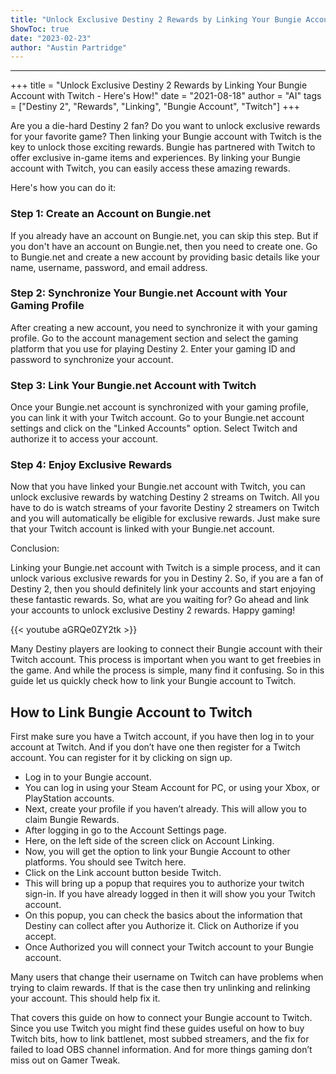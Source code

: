 ```yaml
---
title: "Unlock Exclusive Destiny 2 Rewards by Linking Your Bungie Account with Twitch - Here's How!"
ShowToc: true 
date: "2023-02-23"
author: "Austin Partridge"
---
```

*****
+++
title = "Unlock Exclusive Destiny 2 Rewards by Linking Your Bungie Account with Twitch - Here's How!"
date = "2021-08-18"
author = "AI"
tags = ["Destiny 2", "Rewards", "Linking", "Bungie Account", "Twitch"]
+++

Are you a die-hard Destiny 2 fan? Do you want to unlock exclusive rewards for your favorite game? Then linking your Bungie account with Twitch is the key to unlock those exciting rewards. Bungie has partnered with Twitch to offer exclusive in-game items and experiences. By linking your Bungie account with Twitch, you can easily access these amazing rewards. 

Here's how you can do it:

### Step 1: Create an Account on Bungie.net

If you already have an account on Bungie.net, you can skip this step. But if you don't have an account on Bungie.net, then you need to create one. Go to Bungie.net and create a new account by providing basic details like your name, username, password, and email address.

### Step 2: Synchronize Your Bungie.net Account with Your Gaming Profile

After creating a new account, you need to synchronize it with your gaming profile. Go to the account management section and select the gaming platform that you use for playing Destiny 2. Enter your gaming ID and password to synchronize your account.

### Step 3: Link Your Bungie.net Account with Twitch

Once your Bungie.net account is synchronized with your gaming profile, you can link it with your Twitch account. Go to your Bungie.net account settings and click on the "Linked Accounts" option. Select Twitch and authorize it to access your account.

### Step 4: Enjoy Exclusive Rewards

Now that you have linked your Bungie.net account with Twitch, you can unlock exclusive rewards by watching Destiny 2 streams on Twitch. All you have to do is watch streams of your favorite Destiny 2 streamers on Twitch and you will automatically be eligible for exclusive rewards. Just make sure that your Twitch account is linked with your Bungie.net account.

Conclusion:

Linking your Bungie.net account with Twitch is a simple process, and it can unlock various exclusive rewards for you in Destiny 2. So, if you are a fan of Destiny 2, then you should definitely link your accounts and start enjoying these fantastic rewards. So, what are you waiting for? Go ahead and link your accounts to unlock exclusive Destiny 2 rewards. Happy gaming!

{{< youtube aGRQe0ZY2tk >}} 



Many Destiny players are looking to connect their Bungie account with their Twitch account. This process is important when you want to get freebies in the game. And while the process is simple, many find it confusing. So in this guide let us quickly check how to link your Bungie account to Twitch.
 
## How to Link Bungie Account to Twitch
 

 
First make sure you have a Twitch account, if you have then log in to your account at Twitch. And if you don’t have one then register for a Twitch account. You can register for it by clicking on sign up.
 
- Log in to your Bungie account.
 - You can log in using your Steam Account for PC, or using your Xbox, or PlayStation accounts.
 - Next, create your profile if you haven’t already. This will allow you to claim Bungie Rewards.
 - After logging in go to the Account Settings page.
 - Here, on the left side of the screen click on Account Linking.
 - Now, you will get the option to link your Bungie Account to other platforms. You should see Twitch here.
 - Click on the Link account button beside Twitch.
 - This will bring up a popup that requires you to authorize your twitch sign-in. If you have already logged in then it will show you your Twitch account.
 - On this popup, you can check the basics about the information that Destiny can collect after you Authorize it. Click on Authorize if you accept.
 - Once Authorized you will connect your Twitch account to your Bungie account.

 
Many users that change their username on Twitch can have problems when trying to claim rewards. If that is the case then try unlinking and relinking your account. This should help fix it.
 
That covers this guide on how to connect your Bungie account to Twitch. Since you use Twitch you might find these guides useful on how to buy Twitch bits, how to link battlenet, most subbed streamers, and the fix for failed to load OBS channel information. And for more things gaming don’t miss out on Gamer Tweak.




